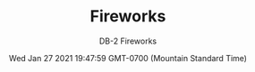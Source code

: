 ---
category: "wall-covering"
date: Wed Jan 27 2021 19:47:59 GMT-0700 (Mountain Standard Time)
description: "null"
designer: "Domitilla Biondi"
href: "https://www.areaenvironments.com/domitilla-biondi"
image_primary: "./img/DB_Fireworks+Art.jpg"
image_secondary: "./img/DB+Fireworks+Interior.jpg"
image_thumb: "./img/Domitilla+Biondi.png"
manufacturer: "Area Environments"
slug: "/manufacturers/area-environments/wall-covering/fireworks"
slug_destination: area-environments,
subtitle: "DB-2  Fireworks"
tags:
  - "area-environments"
  - "wall-covering"
title: "Fireworks"
---